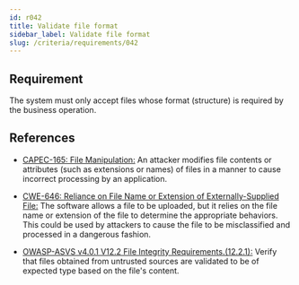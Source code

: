 ```yaml
---
id: r042
title: Validate file format
sidebar_label: Validate file format
slug: /criteria/requirements/042
---
```


## Requirement

The system must only accept files
whose format (structure) is required
by the business operation.

## References

- [CAPEC-165: File Manipulation:](http://capec.mitre.org/data/definitions/165.html)
  An attacker modifies file contents
  or attributes (such as extensions or names)
  of files in a manner to cause incorrect processing
  by an application.

- [CWE-646: Reliance on File Name or Extension of Externally-Supplied File:](https://cwe.mitre.org/data/definitions/646.html)
  The software allows a file to be uploaded,
  but it relies on the file name
  or extension of the file
  to determine the appropriate behaviors.
  This could be used by attackers
  to cause the file to be misclassified
  and processed in a dangerous fashion.

- [OWASP-ASVS v4.0.1 V12.2 File Integrity Requirements.(12.2.1):](https://owasp.org/www-pdf-archive/OWASP_Application_Security_Verification_Standard_4.0-en.pdf)
  Verify that files obtained
  from untrusted sources
  are validated to be of expected type
  based on the file's content.
